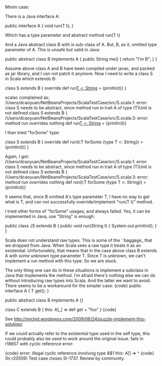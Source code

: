 Minim case:

There is a Java interface A:

public interface A<T extends String> {
   void run(T t);
}

Which has a type parameter <T extends String> and abstract method run(T t)

And a Java abstract class B with is sub-class of A. But, B, as it,
omitted type parameter of A. This is unsafe but valid in Java:

public abstract class B implements A {
   public String me() {
       return "I'm B";
   }
}


Assume above class A and B have been compiled under javac, and packed
as jar library, and I can not patch it anymore. Now I need to write a
class S in Scala which extends B:

class S extends B {
   override
   def run[T <: String](t:T) = {println(t)}
}

scalac complained as:
/Users/dcaoyuan/NetBeansProjects/ScalaTestCase/src/S.scala:1: error:
class S needs to be abstract, since method run in trait A of type
(T)Unit is not defined
class S extends B {
/Users/dcaoyuan/NetBeansProjects/ScalaTestCase/src/S.scala:3: error:
method run overrides nothing
   def run[T <: String](t:T) = {println(t)}

I than tried  "forSome" type:

class S extends B {
   override
   def run(t:T forSome {type T <: String}) = {println(t)}
}

Again, I got:
/Users/dcaoyuan/NetBeansProjects/ScalaTestCase/src/S.scala:1: error:
class S needs to be abstract, since method run in trait A of type
(T)Unit is not defined
class S extends B {
/Users/dcaoyuan/NetBeansProjects/ScalaTestCase/src/S.scala:3: error:
method run overrides nothing
   def run(t:T forSome {type T <: String}) = {println(t)}

It seems that, since B omitted A's type parameter T, I have no way to
get what is T, and can not successfully override/implement "run(T t)"
method.

I tried other forms of "forSome" usages, and always failed.
Yes, it can be implemented in Java, use "String" is enough:

public class JS extends B {
    public void run(String t) {
        System.out.println(t);
    }
}

Scala does not understand raw types. This is some of the ``baggage_ that we dropped from Java. When Scala sees a raw type it treats it as an existential. Unfortunately, that means that in the case above class B extends A with *some unknown* type parameter T. Since T is unknown, we can't implement a run method with this type. So we are stuck.

The only thing one can do in these situations is implement a subclass in Java that implements the method. I'm afraid there's nothing else we can do without introducing raw types into Scala. And the latter we want to avoid.
There seems to be a workaround for the simpler case:
{code}
public interface A<T extends String> {
    T get();
}

public abstract class B implements A {}

class C extends B {
    this: A[_] =>
    def get = "foo"
}
{code}

See http://michid.wordpress.com/2009/06/24/puzzle-implement-this-solution/

If we could actually refer to the existential type used in the self type, this could probably also be used to work around the original issue.
fails in r18657 with cyclic reference error:

{code}
error: illegal cyclic reference involving type _$$1
           this: A[_] =>
                       ^
{code}
(In r20559) Test case closes SI-1737.  Review by community.
